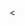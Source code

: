 <<Title and body>>

### Celebrate!

Congratulations, you have a working game! You're all done!

[![Charlie Brown celebrating](https://github.com/bitprj/workshops/raw/f87c9df02bb2ef02e614d50eea6467efd890612f/find_bigfoot/img/celebrate_charlie_brown.gif)](https://github.com/bitprj/workshops/blob/f87c9df02bb2ef02e614d50eea6467efd890612f/find_bigfoot/img/celebrate_charlie_brown.gif)

Most importantly, by practicing Googling stuff, you are on your way toward becoming an independent hacker.